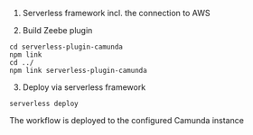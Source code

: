 

1.  Serverless framework incl. the connection to AWS

2. Build Zeebe plugin

```
cd serverless-plugin-camunda
npm link
cd ../
npm link serverless-plugin-camunda
```

3. Deploy via serverless framework

```
serverless deploy
```

The workflow is deployed to the configured Camunda instance